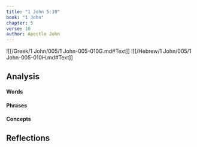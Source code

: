 ```yaml
---
title: "1 John 5:10"
book: "1 John"
chapter: 5
verse: 10
author: Apostle John
---
```

![[/Greek/1 John/005/1 John-005-010G.md#Text]]
![[/Hebrew/1 John/005/1 John-005-010H.md#Text]]

## Analysis

#### Words

#### Phrases

#### Concepts

## Reflections
